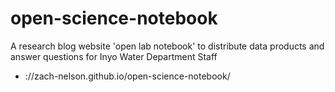 # open-science-notebook

A research blog website 'open lab notebook' to distribute data products and answer questions for Inyo Water Department Staff

-   ://zach-nelson.github.io/open-science-notebook/
